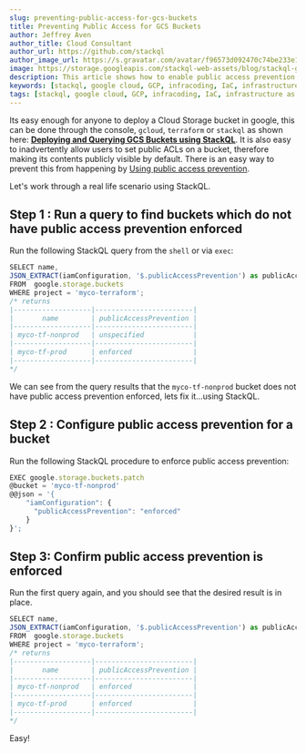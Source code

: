 ```yaml
---
slug: preventing-public-access-for-gcs-buckets
title: Preventing Public Access for GCS Buckets
author: Jeffrey Aven
author_title: Cloud Consultant
author_url: https://github.com/stackql
author_image_url: https://s.gravatar.com/avatar/f96573d092470c74be233e1dded5376f?s=80
image: https://storage.googleapis.com/stackql-web-assets/blog/stackql-gcs-public-access-prevention.png
description: This article shows how to enable public access prevention on Google Cloud Storage (GCS) buckets using StackQL - a SQL based approach to deploying and querying cloud assets.
keywords: [stackql, google cloud, GCP, infracoding, IaC, infrastructure as code, google cloud storage, cloud storage, GCS, cloud security, CSPM]
tags: [stackql, google cloud, GCP, infracoding, IaC, infrastructure as code, google cloud storage, cloud storage, GCS, cloud security, CSPM]
---
```


Its easy enough for anyone to deploy a Cloud Storage bucket in google, this can be done through the console, `gcloud`, `terraform` or `stackql` as shown here: [__Deploying and Querying GCS Buckets using StackQL__](/blog/deploying-and-querying-gcs-buckets-using-stackql).  It is also easy to inadvertently allow users to set public ACLs on a bucket, therefore making its contents publicly visible by default.  There is an easy way to prevent this from happening by [Using public access prevention](https://cloud.google.com/storage/docs/using-public-access-prevention).

Let's work through a real life scenario using StackQL.

## Step 1 : Run a query to find buckets which do not have public access prevention enforced

Run the following StackQL query from the `shell` or via `exec`:

```jsx
SELECT name, 
JSON_EXTRACT(iamConfiguration, '$.publicAccessPrevention') as publicAccessPrevention
FROM  google.storage.buckets
WHERE project = 'myco-terraform';
/* returns
|-------------------|------------------------|
|       name        | publicAccessPrevention |
|-------------------|------------------------|
| myco-tf-nonprod   | unspecified            |
|-------------------|------------------------|
| myco-tf-prod      | enforced               |
|-------------------|------------------------|
*/
```

We can see from the query results that the `myco-tf-nonprod` bucket does not have public access prevention enforced, lets fix it...using StackQL.

## Step 2 : Configure public access prevention for a bucket

Run the following StackQL procedure to enforce public access prevention:

```jsx
EXEC google.storage.buckets.patch 
@bucket = 'myco-tf-nonprod'
@@json = '{
    "iamConfiguration": {
      "publicAccessPrevention": "enforced"
    }
}';
```

## Step 3: Confirm public access prevention is enforced

Run the first query again, and you should see that the desired result is in place.

```jsx
SELECT name, 
JSON_EXTRACT(iamConfiguration, '$.publicAccessPrevention') as publicAccessPrevention
FROM  google.storage.buckets
WHERE project = 'myco-terraform';
/* returns
|-------------------|------------------------|
|       name        | publicAccessPrevention |
|-------------------|------------------------|
| myco-tf-nonprod   | enforced               |
|-------------------|------------------------|
| myco-tf-prod      | enforced               |
|-------------------|------------------------|
*/
```

Easy!